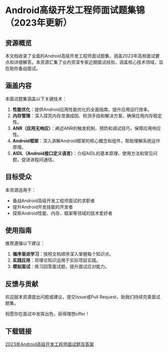 # Android高级开发工程师面试题集锦（2023年更新）

## 资源概览

本文档收录了全面的Android高级开发工程师面试题集，涵盖2023年高频面试要点和详细解答。本资源汇集了业内资深专家近期面试经验，涵盖核心技术领域，旨在助你备战面试。

## 涵盖内容

本面试题集涵盖以下关键技术：

1. **性能优化**：提供Android应用性能优化的全面指南，提升应用运行效率。
2. **内存管理**：深入探究内存泄漏成因、检测手段和解决方案，确保应用内存稳定性。
3. **ANR（应用无响应）**：阐述ANR的触发机制、预防和调试技巧，保障应用响应性。
4. **Android框架**：深入讲解Android框架的核心概念和组件，帮助理解系统运作原理。
5. **AIDL（Android接口定义语言）**：介绍AIDL的基本原理、使用方法和常见问题，促进进程间通信。

## 目标受众

本资源适用于：

- 备战Android高级开发工程师面试的求职者
- 提升Android开发技能的开发者
- 探索Android性能、内存、框架等领域的技术爱好者

## 使用指南

推荐遵循以下建议：

1. **循序渐进学习**：按照文档顺序深入掌握每个知识点。
2. **实践应用**：将理论知识运用于实际项目实践。
3. **模拟面试**：练习回答面试题，提升面试应对能力。

## 反馈与贡献

欢迎就本资源提出问题或建议，提交Issue或Pull Request，助我们持续完善面试题集。

祝愿你在面试中发挥出色，获得理想offer！

## 下载链接

[2023年Android高级开发工程师面试题及答案](https://pan.quark.cn/s/3795265528e2)